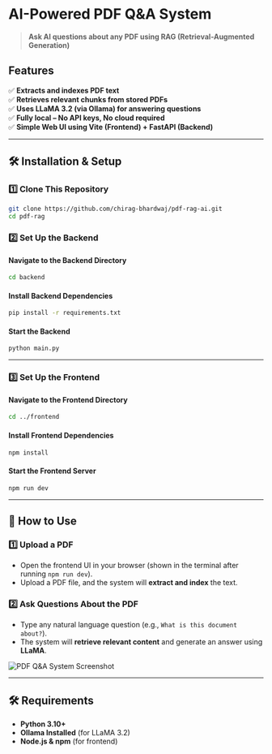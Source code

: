 # AI-Powered PDF Q&A System  
> **Ask AI questions about any PDF using RAG (Retrieval-Augmented Generation)**  

## Features  
✅ **Extracts and indexes PDF text**  
✅ **Retrieves relevant chunks from stored PDFs**  
✅ **Uses LLaMA 3.2 (via Ollama) for answering questions**  
✅ **Fully local – No API keys, No cloud required**  
✅ **Simple Web UI using Vite (Frontend) + FastAPI (Backend)**  

---

## 🛠 Installation & Setup  

### 1️⃣ Clone This Repository  
```bash
git clone https://github.com/chirag-bhardwaj/pdf-rag-ai.git
cd pdf-rag
```

### 2️⃣ Set Up the Backend  
#### Navigate to the Backend Directory  
```bash
cd backend
```

#### Install Backend Dependencies  
```bash
pip install -r requirements.txt
```

#### Start the Backend  
```bash
python main.py
```

---

### 3️⃣ Set Up the Frontend  
#### Navigate to the Frontend Directory  
```bash
cd ../frontend
```

#### Install Frontend Dependencies  
```bash
npm install
```

#### Start the Frontend Server  
```bash
npm run dev
```

---

## 📌 How to Use  

### 1️⃣ Upload a PDF  
- Open the frontend UI in your browser (shown in the terminal after running `npm run dev`).
- Upload a PDF file, and the system will **extract and index** the text.

### 2️⃣ Ask Questions About the PDF  
- Type any natural language question (e.g., `What is this document about?`).  
- The system will **retrieve relevant content** and generate an answer using **LLaMA**.

![PDF Q&A System Screenshot](https://github.com/user-attachments/assets/06d02559-352a-4609-b3ef-2428fd32bf47)


---

## 🛠 Requirements  
- **Python 3.10+**  
- **Ollama Installed** (for LLaMA 3.2)
- **Node.js & npm** (for frontend)
